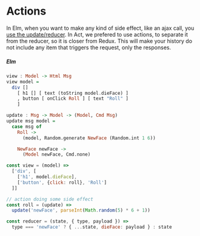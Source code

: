 # Actions

In Elm, when you want to make any kind of side effect, like an ajax call, you
[use the update/reducer](http://guide.elm-lang.org/architecture/effects/http.html).
In Act, we prefered to use actions, to separate it from the reducer, so it is
closer from Redux. This will make your history do not include any item that
triggers the request, only the responses.

##### Elm

```haskell
view : Model -> Html Msg
view model =
  div []
    [ h1 [] [ text (toString model.dieFace) ]
    , button [ onClick Roll ] [ text "Roll" ]
    ]

update : Msg -> Model -> (Model, Cmd Msg)
update msg model =
  case msg of
    Roll ->
      (model, Random.generate NewFace (Random.int 1 6))

    NewFace newFace ->
      (Model newFace, Cmd.none)
```

```js
const view = (model) =>
  ['div', [
    ['h1', model.dieFace],
    ['button', {click: roll}, 'Roll']
  ]]

// action doing some side effect
const roll = (update) =>
  update('newFace', parseInt(Math.random(5) * 6 + 1))

const reducer = (state, { type, payload }) =>
  type === 'newFace' ? { ...state, dieFace: payload } : state
```
